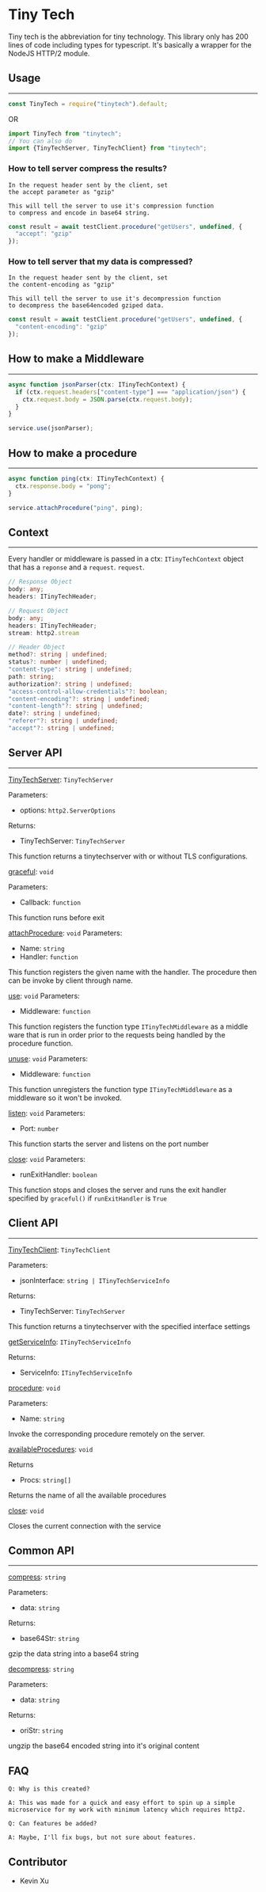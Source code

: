 # Tiny Tech
Tiny tech is the abbreviation for tiny technology.
This library only has 200 lines of code including types for 
typescript.  It's basically a wrapper for the NodeJS HTTP/2 module.


## Usage
***
```typescript
const TinyTech = require("tinytech").default;
```
OR
```typescript
import TinyTech from "tinytech";
// You can also do
import {TinyTechServer, TinyTechClient} from "tinytech";
```

### How to tell server compress the results?
```
In the request header sent by the client, set
the accept parameter as "gzip"

This will tell the server to use it's compression function
to compress and encode in base64 string.
```

```typescript
const result = await testClient.procedure("getUsers", undefined, {
  "accept": "gzip"
});
```

### How to tell server that my data is compressed?
```
In the request header sent by the client, set
the content-encoding as "gzip"

This will tell the server to use it's decompression function
to decompress the base64encoded gziped data.
```

```typescript
const result = await testClient.procedure("getUsers", undefined, {
  "content-encoding": "gzip"
});
```

## How to make a Middleware
***
```typescript
async function jsonParser(ctx: ITinyTechContext) {
  if (ctx.request.headers["content-type"] === "application/json") {
    ctx.request.body = JSON.parse(ctx.request.body);
  }
}

service.use(jsonParser);
```


## How to make a procedure
***
```typescript
async function ping(ctx: ITinyTechContext) {
  ctx.response.body = "pong";
}

service.attachProcedure("ping", ping);
```

## Context
***
Every handler or middleware is passed in a ctx: `ITinyTechContext`
object that has a `reponse` and a `request`.  `request`.

```typescript
// Response Object
body: any;
headers: ITinyTechHeader;
```

```typescript
// Request Object
body: any;
headers: ITinyTechHeader;
stream: http2.stream
```

```typescript
// Header Object
method?: string | undefined;
status?: number | undefined;
"content-type": string | undefined;
path: string;
authorization?: string | undefined;
"access-control-allow-credentials"?: boolean;
"content-encoding"?: string | undefined;
"content-length"?: string | undefined;
date?: string | undefined;
"referer"?: string | undefined;
"accept"?: string | undefined;
```

## Server API
***
[TinyTechServer](): `TinyTechServer`

Parameters:
* options: `http2.ServerOptions`

Returns:
* TinyTechServer: `TinyTechServer`

This function returns a tinytechserver with or without TLS configurations.

[graceful](): `void`

Parameters:
* Callback: `function`

This function runs before exit

[attachProcedure](): `void`
Parameters:
* Name: `string`
* Handler: `function`

This function registers the given name with the handler.
The procedure then can be invoke by client through name.

[use](): `void`
Parameters:
* Middleware: `function`

This function registers the function type `ITinyTechMiddleware` as
a middle ware that is run in order prior to the requests being handled
by the procedure function.

[unuse](): `void`
Parameters:
* Middleware: `function`

This function unregisters the function type `ITinyTechMiddleware` as 
a middleware so it won't be invoked.

[listen](): `void`
Parameters:
* Port: `number`

This function starts the server and listens on the port number

[close](): `void`
Parameters:
* runExitHandler: `boolean`

This function stops and closes the server and runs the exit handler
specified by `graceful()` if `runExitHandler` is `True`

## Client API
***
[TinyTechClient](): `TinyTechClient`

Parameters:
* jsonInterface: `string | ITinyTechServiceInfo`

Returns:
* TinyTechServer: `TinyTechServer`

This function returns a tinytechserver with the specified interface
settings

[getServiceInfo](): `ITinyTechServiceInfo`

Returns:
* ServiceInfo: `ITinyTechServiceInfo`

[procedure](): `void`

Parameters:
* Name: `string`

Invoke the corresponding procedure remotely on the server.

[availableProcedures](): `void`

Returns
* Procs: `string[]`

Returns the name of all the available procedures

[close](): `void`

Closes the current connection with the service

## Common API
***
[compress](): `string`

Parameters:
* data: `string`

Returns:
* base64Str: `string`

gzip the data string into a base64 string


[decompress](): `string`

Parameters:
* data: `string`

Returns:
* oriStr: `string`

ungzip the base64 encoded string into it's original content

## FAQ
```
Q: Why is this created?

A: This was made for a quick and easy effort to spin up a simple microservice for my work with minimum latency which requires http2.
```

```
Q: Can features be added?

A: Maybe, I'll fix bugs, but not sure about features.
```

## Contributor
* Kevin Xu
